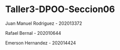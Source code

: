 # Taller3-DPOO-Seccion06
Juan Manuel Rodriguez - 202013372

Rafael Bernal - 202010644

Emerson Hernandez - 202014424
